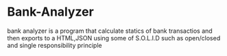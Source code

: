# Bank-Analyzer

bank analyzer is a program that calculate statics of bank transactios and then exports to a HTML,JSON
using some of S.O.L.I.D such as open/closed and single responsibility principle
